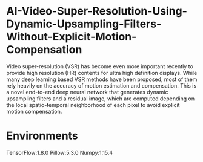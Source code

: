 # AI-Video-Super-Resolution-Using-Dynamic-Upsampling-Filters-Without-Explicit-Motion-Compensation
Video super-resolution (VSR) has become even more important recently to provide high resolution (HR) contents for ultra high definition displays. While many deep learning based VSR methods have been proposed, most of them rely heavily on the accuracy of motion estimation and compensation.  This is a novel end-to-end deep neural network that generates dynamic upsampling filters and a residual image, which are computed depending on the local spatio-temporal neighborhood of each pixel to avoid explicit motion compensation. 

# Environments

TensorFlow:1.8.0
Pillow:5.3.0
Numpy:1.15.4
